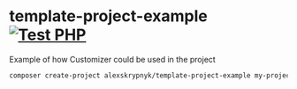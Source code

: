 # template-project-example [![Test PHP](https://github.com/AlexSkrypnyk/template-project-example/actions/workflows/test-php.yml/badge.svg)](https://github.com/AlexSkrypnyk/template-project-example/actions/workflows/test-php.yml)
Example of how Customizer could be used in the project

```bash
composer create-project alexskrypnyk/template-project-example my-project
```
